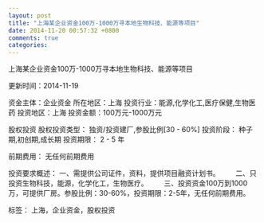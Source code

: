 ```yaml
---
layout: post
title: "上海某企业资金100万-1000万寻本地生物科技、能源等项目"
date: 2014-11-20 00:57:32 +0800
comments: true
categories: 
---
```

上海某企业资金100万-1000万寻本地生物科技、能源等项目



更新时间：2014-11-19

资金主体：企业资金
所在地区：上海
投资行业：能源,化学化工,医疗保健,生物医药
投资地区：上海
投资金额：100万元-1000万元

股权投资
股权投资类型：
                            独资/投资建厂,参股比例[30 - 60%] 
                                                                                投资阶段：
                            种子期,初创期,成长期 
                                                                                                                                        投资期限：
                            2 - 5 年

前期费用：
无任何前期费用

投资要求概述：
一、需提供公司证件，资料，提供项目融资计划书。
　　二、只投资生物科技，能源，化学化工，生物医疗。
　　三、投资资金100万到1000万，可提供厂房。参股比例：30-60%，投资期限：2-5年，无任何前期费用。

标签：
上海，企业资金，股权投资

